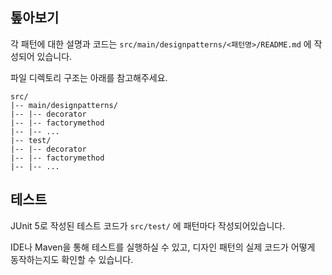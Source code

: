 ## 톺아보기

각 패턴에 대한 설명과 코드는 `src/main/designpatterns/<패턴명>/README.md` 에 작성되어 있습니다.

파일 디렉토리 구조는 아래를 참고해주세요.

```
src/
|-- main/designpatterns/
|-- |-- decorator
|-- |-- factorymethod
|-- |-- ...
|-- test/
|-- |-- decorator
|-- |-- factorymethod
|-- |-- ...
```

## 테스트

JUnit 5로 작성된 테스트 코드가 `src/test/` 에 패턴마다 작성되어있습니다.

IDE나 Maven을 통해 테스트를 실행하실 수 있고, 디자인 패턴의 실제 코드가 어떻게 동작하는지도 확인할 수 있습니다.